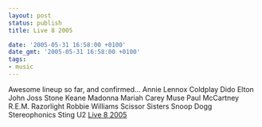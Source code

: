 ```yaml
---
layout: post
status: publish
title: Live 8 2005

date: '2005-05-31 16:58:00 +0100'
date_gmt: '2005-05-31 16:58:00 +0100'
tags:
- music
---
```

Awesome lineup so far, and confirmed...
Annie Lennox
Coldplay
Dido
Elton John
Joss Stone
Keane
Madonna
Mariah Carey
Muse
Paul McCartney
R.E.M.
Razorlight
Robbie Williams
Scissor Sisters
Snoop Dogg
Stereophonics
Sting
U2
<a href="http://www.efestivals.co.uk/festivals/others2005/live8/" target="_blank">Live 8 2005</a>
